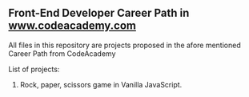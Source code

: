 ## Front-End Developer Career Path in www.codeacademy.com

All files in this repository are projects proposed in the afore mentioned Career Path from CodeAcademy

List of projects:
 1. Rock, paper, scissors game in Vanilla JavaScript.
